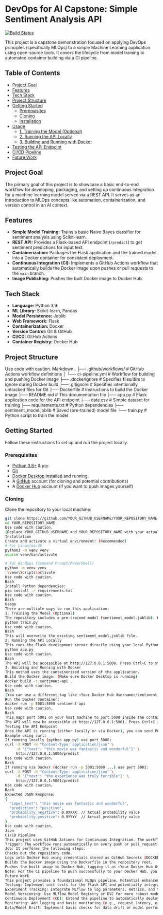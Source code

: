 # DevOps for AI Capstone: Simple Sentiment Analysis API

[![Build Status](https://github.com/YOUR_GITHUB_USERNAME/YOUR_REPOSITORY_NAME/actions/workflows/ci-pipeline.yml/badge.svg)](https://github.com/YOUR_GITHUB_USERNAME/YOUR_REPOSITORY_NAME/actions/workflows/ci-pipeline.yml)

This project is a capstone demonstration focused on applying DevOps principles (specifically MLOps) to a simple Machine Learning application using open-source tools. It covers the lifecycle from model training to automated container building via a CI pipeline.

## Table of Contents

- [Project Goal](#project-goal)
- [Features](#features)
- [Tech Stack](#tech-stack)
- [Project Structure](#project-structure)
- [Getting Started](#getting-started)
  - [Prerequisites](#prerequisites)
  - [Cloning](#cloning)
  - [Installation](#installation)
- [Usage](#usage)
  - [1. Training the Model (Optional)](#1-training-the-model-optional)
  - [2. Running the API Locally](#2-running-the-api-locally)
  - [3. Building and Running with Docker](#3-building-and-running-with-docker)
- [Testing the API Endpoint](#testing-the-api-endpoint)
- [CI/CD Pipeline](#cicd-pipeline)
- [Future Work](#future-work)

## Project Goal

The primary goal of this project is to showcase a basic end-to-end workflow for developing, packaging, and setting up continuous integration for a machine learning model served via a REST API. It serves as an introduction to MLOps concepts like automation, containerization, and version control in an AI context.

## Features

*   **Simple Model Training:** Trains a basic Naive Bayes classifier for sentiment analysis using Scikit-learn.
*   **REST API:** Provides a Flask-based API endpoint (`/predict`) to get sentiment predictions for input text.
*   **Containerization:** Packages the Flask application and the trained model into a Docker container for consistent deployment.
*   **Continuous Integration (CI):** Implements a GitHub Actions workflow that automatically builds the Docker image upon pushes or pull requests to the `main` branch.
*   **Image Publishing:** Pushes the built Docker image to Docker Hub.

## Tech Stack

*   **Language:** Python 3.9
*   **ML Library:** Scikit-learn, Pandas
*   **Model Persistence:** Joblib
*   **Web Framework:** Flask
*   **Containerization:** Docker
*   **Version Control:** Git & GitHub
*   **CI/CD:** GitHub Actions
*   **Container Registry:** Docker Hub

## Project Structure
Use code with caution.
Markdown
.
├── .github/workflows/ # GitHub Actions workflow definitions
│ └── ci-pipeline.yml # Workflow for building and pushing Docker image
├── .dockerignore # Specifies files/dirs to ignore during Docker build
├── .gitignore # Specifies intentionally untracked files for Git
├── Dockerfile # Instructions to build the Docker image
├── README.md # This documentation file
├── app.py # Flask application code for the API endpoint
├── data.csv # Simple dataset for training
├── requirements.txt # Python dependencies
├── sentiment_model.joblib # Saved (pre-trained) model file
└── train.py # Python script to train the model
## Getting Started

Follow these instructions to set up and run the project locally.

### Prerequisites

*   [Python 3.8+](https://www.python.org/downloads/) & `pip`
*   [Git](https://git-scm.com/downloads/)
*   [Docker Desktop](https://www.docker.com/products/docker-desktop/) installed and running.
*   A [GitHub](https://github.com/) account (for cloning and potential contributions)
*   A [Docker Hub](https://hub.docker.com/) account (if you want to push images yourself)

### Cloning

Clone the repository to your local machine:

```bash
git clone https://github.com/YOUR_GITHUB_USERNAME/YOUR_REPOSITORY_NAME.git
cd YOUR_REPOSITORY_NAME
Use code with caution.
(Replace YOUR_GITHUB_USERNAME and YOUR_REPOSITORY_NAME with your actual details)
Installation
Create and activate a virtual environment: (Recommended)
# For Linux/macOS
python3 -m venv venv
source venv/bin/activate

# For Windows (Command Prompt/PowerShell)
python -m venv venv
.\venv\Scripts\activate
Use code with caution.
Bash
Install Python dependencies:
pip install -r requirements.txt
Use code with caution.
Bash
Usage
There are multiple ways to run this application:
1. Training the Model (Optional)
The repository includes a pre-trained model (sentiment_model.joblib). However, if you want to retrain it (e.g., after modifying data.csv):
python train.py
Use code with caution.
Bash
This will overwrite the existing sentiment_model.joblib file.
2. Running the API Locally
This runs the Flask development server directly using your local Python environment.
python app.py
Use code with caution.
Bash
The API will be accessible at http://127.0.0.1:5000. Press Ctrl+C to stop the server.
3. Building and Running with Docker
This method uses the containerized version of the application.
Build the Docker image: (Make sure Docker Desktop is running)
docker build -t sentiment-api .
Use code with caution.
Bash
(You can use a different tag like <Your Docker Hub Username>/sentiment-api:latest if preferred)
Run the Docker container:
docker run -p 5001:5000 sentiment-api
Use code with caution.
Bash
This maps port 5001 on your host machine to port 5000 inside the container.
The API will now be accessible at http://127.0.0.1:5001. Press Ctrl+C in the terminal running the container to stop it.
Testing the API Endpoint
Once the API is running (either locally or via Docker), you can send POST requests to the /predict endpoint. Use a tool like curl, Postman, or Insomnia.
Example using curl:
If running locally (python app.py) use port 5000:
curl -X POST -H "Content-Type: application/json" \
     -d '{"text": "this movie was fantastic and wonderful"}' \
     http://127.0.0.1:5000/predict
Use code with caution.
Bash
If running via Docker (docker run -p 5001:5000 ...) use port 5001:
curl -X POST -H "Content-Type: application/json" \
     -d '{"text": "the experience was truly terrible"}' \
     http://127.0.0.1:5001/predict
Use code with caution.
Bash
Expected JSON Response:
{
  "input_text": "this movie was fantastic and wonderful",
  "prediction": "positive",
  "probability_negative": 0.0XXXX, // Actual probability value
  "probability_positive": 0.9YYYY  // Actual probability value
}
Use code with caution.
Json
CI/CD Pipeline
This project uses GitHub Actions for Continuous Integration. The workflow is defined in .github/workflows/ci-pipeline.yml.
Trigger: The workflow runs automatically on every push or pull_request targeting the main branch. It can also be triggered manually from the GitHub Actions tab.
Job: It performs the following steps:
Checks out the repository code.
Logs into Docker Hub using credentials stored as GitHub Secrets (DOCKERHUB_USERNAME, DOCKERHUB_TOKEN).
Builds the Docker image using the Dockerfile in the repository root.
Pushes the built image to Docker Hub, tagging it as <Your Docker Hub Username>/sentiment-api:latest.
Note: For the CI pipeline to push successfully to your Docker Hub, you must configure the DOCKERHUB_USERNAME and DOCKERHUB_TOKEN secrets in your GitHub repository settings (Settings -> Secrets and variables -> Actions). Replace <Your Docker Hub Username> in the workflow file and this README with your actual Docker Hub username.
Future Work
This project provides a foundational MLOps pipeline. Potential enhancements include:
Testing: Implement unit tests for the Flask API and potentially integration tests. Add a testing stage to the CI pipeline.
Experiment Tracking: Integrate MLflow to log parameters, metrics, and the model during training (train.py).
Model Versioning: Use MLflow Model Registry or DVC for more robust model versioning instead of committing the .joblib file directly.
Continuous Deployment (CD): Extend the pipeline to automatically deploy the built Docker container to a hosting platform (e.g., AWS ECS, Google Cloud Run, Heroku, Kubernetes).
Monitoring: Add logging and basic monitoring (e.g., request latency, error rates) to the Flask application.
Data/Model Drift: Implement basic checks for data drift or model performance degradation.